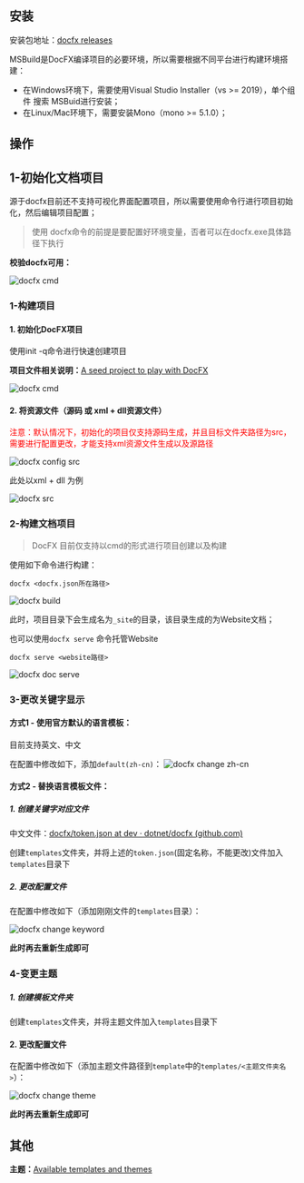 ## 安装

安装包地址：[docfx releases](https://github.com/dotnet/docfx/releases/)

MSBuild是DocFX编译项目的必要环境，所以需要根据不同平台进行构建环境搭建：

- 在Windows环境下，需要使用Visual Studio Installer（vs >= 2019），单个组件 搜索 MSBuid进行安装；
- 在Linux/Mac环境下，需要安装Mono（mono >= 5.1.0）；



## 操作

## 1-初始化文档项目

源于docfx目前还不支持可视化界面配置项目，所以需要使用命令行进行项目初始化，然后编辑项目配置；

> 使用 docfx命令的前提是要配置好环境变量，否者可以在docfx.exe具体路径下执行

**校验docfx可用：**

![docfx cmd](https://github.com/Memoyu/api-doc-generate/blob/main/.assets/docfx%20cmd.png)



### 1-构建项目

#### 1. 初始化DocFX项目

使用init -q命令进行快速创建项目

**项目文件相关说明：**[A seed project to play with DocFX](https://dotnet.github.io/docfx/tutorial/docfx_getting_started.html#5-a-seed-project-to-play-with-docfx)

![docfx cmd](https://github.com/Memoyu/api-doc-generate/blob/main/.assets/docfx%20init%20proj.png)

#### 2. 将资源文件（源码 或 xml + dll资源文件）

<font color=red>注意：默认情况下，初始化的项目仅支持源码生成，并且目标文件夹路径为src，需要进行配置更改，才能支持xml资源文件生成以及源路径</font>

![docfx config src](https://github.com/Memoyu/api-doc-generate/blob/main/.assets/docfx%20config%20src.png)

此处以xml + dll 为例

![docfx src](https://github.com/Memoyu/api-doc-generate/blob/main/.assets/docfx%20src.png)

### 2-构建文档项目

> DocFX 目前仅支持以cmd的形式进行项目创建以及构建

使用如下命令进行构建：

```shell
docfx <docfx.json所在路径>
```

![docfx build](https://github.com/Memoyu/api-doc-generate/blob/main/.assets/docfx%20build.png)

此时，项目目录下会生成名为`_site`的目录，该目录生成的为Website文档；

也可以使用`docfx serve` 命令托管Website

```
docfx serve <website路径>
```

![docfx doc serve](https://github.com/Memoyu/api-doc-generate/blob/main/.assets/docfx%20doc%20serve.png)



### 3-更改关键字显示

#### 方式1 - 使用官方默认的语言模板：

目前支持英文、中文

在配置中修改如下，添加`default(zh-cn)`：
![docfx change zh-cn](https://github.com/Memoyu/api-doc-generate/blob/main/.assets/docfx%20change%20zh-cn.png)



#### 方式2 - 替换语言模板文件：

##### 1. 创建关键字对应文件

中文文件：[docfx/token.json at dev · dotnet/docfx (github.com)](https://github.com/dotnet/docfx/blob/dev/src/docfx.website.themes/default(zh-cn)/token.json)

创建`templates`文件夹，并将上述的`token.json`(固定名称，不能更改)文件加入`templates`目录下

##### 2. 更改配置文件

在配置中修改如下（添加刚刚文件的`templates`目录）：

![docfx change keyword](https://github.com/Memoyu/api-doc-generate/blob/main/.assets/docfx%20change%20keyword.png)

**此时再去重新生成即可**

### 4-变更主题

##### 1. 创建模板文件夹

创建`templates`文件夹，并将主题文件加入`templates`目录下

#### 2. 更改配置文件

在配置中修改如下（添加主题文件路径到`template`中的`templates/<主题文件夹名>`）：

![docfx change theme](https://github.com/Memoyu/api-doc-generate/blob/main/.assets/docfx%20change%20theme.png)

**此时再去重新生成即可**

## 其他 

**主题：**[Available templates and themes](https://dotnet.github.io/docfx/templates-and-plugins/templates-dashboard.html)

